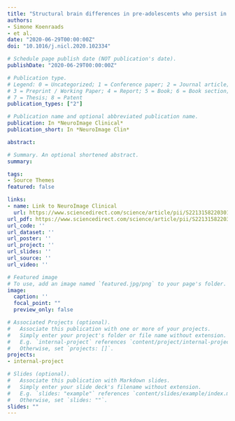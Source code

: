 ```yaml
---
title: "Structural brain differences in pre-adolescents who persist in and recover from stuttering"
authors:
- Simone Koenraads
- et al.
date: "2020-06-29T00:00:00Z"
doi: "10.1016/j.nicl.2020.102334"

# Schedule page publish date (NOT publication's date).
publishDate: "2020-06-29T00:00:00Z"

# Publication type.
# Legend: 0 = Uncategorized; 1 = Conference paper; 2 = Journal article;
# 3 = Preprint / Working Paper; 4 = Report; 5 = Book; 6 = Book section;
# 7 = Thesis; 8 = Patent
publication_types: ["2"]

# Publication name and optional abbreviated publication name.
publication: In *NeuroImage Clinical*
publication_short: In *NeuroImage Clin*

abstract: 

# Summary. An optional shortened abstract.
summary: 

tags:
- Source Themes
featured: false

links:
- name: Link to NeuroImage Clinical
  url: https://www.sciencedirect.com/science/article/pii/S2213158220301716
url_pdf: https://www.sciencedirect.com/science/article/pii/S2213158220301716/pdfft?md5=fd9e3e69ef754291776865241ab7b85a&pid=1-s2.0-S2213158220301716-main.pdf
url_code: ''
url_dataset: ''
url_poster: ''
url_project: ''
url_slides: ''
url_source: ''
url_video: ''

# Featured image
# To use, add an image named `featured.jpg/png` to your page's folder. 
image:
  caption: ''
  focal_point: ""
  preview_only: false

# Associated Projects (optional).
#   Associate this publication with one or more of your projects.
#   Simply enter your project's folder or file name without extension.
#   E.g. `internal-project` references `content/project/internal-project/index.md`.
#   Otherwise, set `projects: []`.
projects:
- internal-project

# Slides (optional).
#   Associate this publication with Markdown slides.
#   Simply enter your slide deck's filename without extension.
#   E.g. `slides: "example"` references `content/slides/example/index.md`.
#   Otherwise, set `slides: ""`.
slides: ""
---
```

